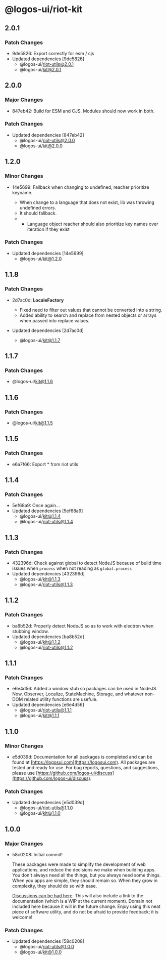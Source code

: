 # @logos-ui/riot-kit

## 2.0.1

### Patch Changes

- 9de5826: Export correctly for esm / cjs
- Updated dependencies [9de5826]
  - @logos-ui/riot-utils@2.0.1
  - @logos-ui/kit@2.0.1

## 2.0.0

### Major Changes

- 847eb42: Build for ESM and CJS. Modules should now work in both.

### Patch Changes

- Updated dependencies [847eb42]
  - @logos-ui/riot-utils@2.0.0
  - @logos-ui/kit@2.0.0

## 1.2.0

### Minor Changes

- 14e5699: Fallback when changing to undefined, reacher prioritize keyname.

  - When change to a language that does not exist, lib was throwing undefined errors.
  - It should fallback.
  - - Language object reacher should also prioritize key names over iteration if they exist

### Patch Changes

- Updated dependencies [14e5699]
  - @logos-ui/kit@1.2.0

## 1.1.8

### Patch Changes

- 2d7ac0d: **LocaleFactory**

  - Fixed need to filter out values that cannot be converted into a string.
  - Added ability to search and replace from nested objects or arrays when passed into replace values.

- Updated dependencies [2d7ac0d]
  - @logos-ui/kit@1.1.7

## 1.1.7

### Patch Changes

- @logos-ui/kit@1.1.6

## 1.1.6

### Patch Changes

- @logos-ui/kit@1.1.5

## 1.1.5

### Patch Changes

- e6a7f66: Export \* from riot utils

## 1.1.4

### Patch Changes

- 5ef68a9: Once again...
- Updated dependencies [5ef68a9]
  - @logos-ui/kit@1.1.4
  - @logos-ui/riot-utils@1.1.4

## 1.1.3

### Patch Changes

- 432396d: Check against global to detect NodeJS because of build time issues when `process` when not reading as `global.process`
- Updated dependencies [432396d]
  - @logos-ui/kit@1.1.3
  - @logos-ui/riot-utils@1.1.3

## 1.1.2

### Patch Changes

- ba8b52d: Properly detect NodeJS so as to work with electron when stubbing window.
- Updated dependencies [ba8b52d]
  - @logos-ui/kit@1.1.2
  - @logos-ui/riot-utils@1.1.2

## 1.1.1

### Patch Changes

- e6e4d56: Added a window stub so packages can be used in NodeJS. Now, Observer, Localize, StateMachine, Storage, and whatever non-DOM related utility functions are usefule.
- Updated dependencies [e6e4d56]
  - @logos-ui/riot-utils@1.1.1
  - @logos-ui/kit@1.1.1

## 1.1.0

### Minor Changes

- e5d039d: Documentation for all packages is completed and can be found at [https://logosui.com](https://logosui.com). All packages are tested and ready for use. For bug reports, questions, and suggestions, please use [https://github.com/logos-ui/discuss](https://github.com/logos-ui/discuss).

### Patch Changes

- Updated dependencies [e5d039d]
  - @logos-ui/riot-utils@1.1.0
  - @logos-ui/kit@1.1.0

## 1.0.0

### Major Changes

- 58c0208: Initial commit!

  These packages were made to simplify the development of web applications, and reduce the decisions we make when building apps. You don't always need all the things, but you always need some things. When you apps are simple, they should remain so. When they grow in complexity, they should do so with ease.

  [Discussions can be had here](https://github.com/logos-ui/discuss). This will also include a link to the documentation (which is a WIP at the current moment). Domain not included here because it will in the future change. Enjoy using this neat piece of software utility, and do not be afraid to provide feedback; it is welcome!

### Patch Changes

- Updated dependencies [58c0208]
  - @logos-ui/riot-utils@1.0.0
  - @logos-ui/kit@1.0.0

